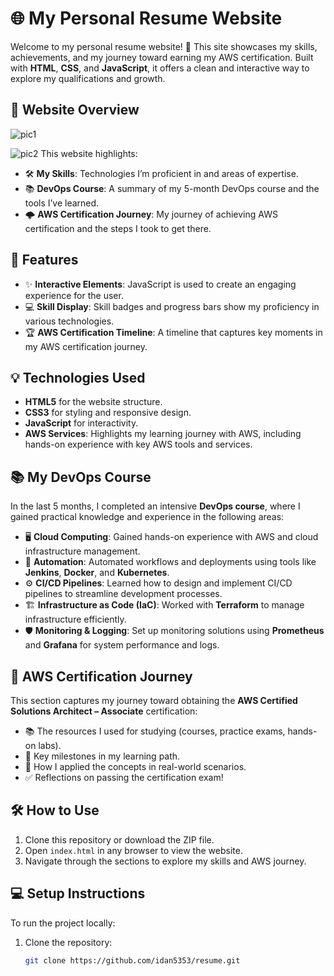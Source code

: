# 🌐 My Personal Resume Website

Welcome to my personal resume website! 🎉 This site showcases my skills, achievements, and my journey toward earning my AWS certification. Built with **HTML**, **CSS**, and **JavaScript**, it offers a clean and interactive way to explore my qualifications and growth.

## 📜 Website Overview
![pic1](https://github.com/user-attachments/assets/eb5c1889-c656-4444-9c06-92460a2612e4)

 ![pic2](https://github.com/user-attachments/assets/87056cc3-9b3f-4fd1-b66a-08b25d2edbdb)
This website highlights:

- 🛠️ **My Skills**: Technologies I’m proficient in and areas of expertise.
- 📚 **DevOps Course**: A summary of my 5-month DevOps course and the tools I’ve learned.
- 🌩️ **AWS Certification Journey**: My journey of achieving AWS certification and the steps I took to get there.

## 🚀 Features

- ✨ **Interactive Elements**: JavaScript is used to create an engaging experience for the user.
- 💻 **Skill Display**: Skill badges and progress bars show my proficiency in various technologies.
- 🏆 **AWS Certification Timeline**: A timeline that captures key moments in my AWS certification journey.

## 💡 Technologies Used

- **HTML5** for the website structure.
- **CSS3** for styling and responsive design.
- **JavaScript** for interactivity.
- **AWS Services**: Highlights my learning journey with AWS, including hands-on experience with key AWS tools and services.

## 📚 My DevOps Course

In the last 5 months, I completed an intensive **DevOps course**, where I gained practical knowledge and experience in the following areas:

- 🖥️ **Cloud Computing**: Gained hands-on experience with AWS and cloud infrastructure management.
- 🔧 **Automation**: Automated workflows and deployments using tools like **Jenkins**, **Docker**, and **Kubernetes**.
- ⚙️ **CI/CD Pipelines**: Learned how to design and implement CI/CD pipelines to streamline development processes.
- 🏗️ **Infrastructure as Code (IaC)**: Worked with **Terraform** to manage infrastructure efficiently.
- 🛡️ **Monitoring & Logging**: Set up monitoring solutions using **Prometheus** and **Grafana** for system performance and logs.

## 🌟 AWS Certification Journey

This section captures my journey toward obtaining the **AWS Certified Solutions Architect – Associate** certification:

- 📚 The resources I used for studying (courses, practice exams, hands-on labs).
- 🎯 Key milestones in my learning path.
- 🌟 How I applied the concepts in real-world scenarios.
- ✅ Reflections on passing the certification exam!

## 🛠️ How to Use

1. Clone this repository or download the ZIP file.
2. Open `index.html` in any browser to view the website.
3. Navigate through the sections to explore my skills and AWS journey.

## 💻 Setup Instructions

To run the project locally:

1. Clone the repository:
   ```bash
   git clone https://github.com/idan5353/resume.git

   
